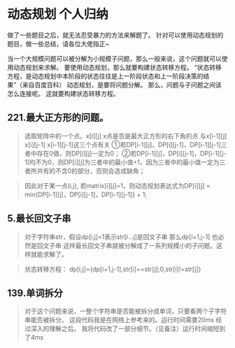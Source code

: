 # 动态规划 个人归纳

做了一些题目之后，就无法忍受暴力的方法来解题了。
针对可以使用动态规划的题目，做一些总结，请各位大佬指正~


当一个大规模问题可以被分解为小规模子问题，那么一般来说，这个问题就可以使用动态规划来求解。
要使用动态规划，那么就要构建状态转移方程。
“状态转移方程，是动态规划中本阶段的状态往往是上一阶段状态和上一阶段决策的结果”（来自百度百科）
动态规划，是要将问题分解。
那么，问题与子问题之间该怎么连接呢。
这就要构建状态转移方程。


## 221.最大正方形的问题。
>选取矩阵中的一个点。x[i][j]
>x点是否是最大正方形的右下角的点 与x[i-1][j] x[i][j-1] x[i-1][j-1]这三个点有关
>①若DP[i-1][j]，DP[i][j-1]，DP[i-1][j-1]三者中存在0值，则DP[i][j]一定为0；
>②若DP[i-1][j]，DP[i][j-1]，DP[i-1][j-1]均不为0，则DP[i][j]为三者中的最小值+1，因为三者中的最小值一定为三者所共有的不含0的部分，否则会造成缺角；


>因此对于某一点(i,j), 若matrix[i][j]=1，则动态规划表达式为DP[i][j] = min{DP[i-1][j]，DP[i][j-1]，DP[i-1][j-1]} + 1;

## 5.最长回文子串
>对于字符串str，假设dp[i,j]=1表示str[i...j]是回文子串
>那么dp[i+1,j-1] 也必然是回文子串
>这样最长回文子串就被分解成了一系列规模小的子问题。这样就能求解了。	

>状态转移方程： dp[i,j]={dp[i+1,j-1],str[i]==str[j];0,str[i]!=str[j]}
								
								
## 139.单词拆分
>对于这个问题来说，一整个字符串是否能被拆分成单词，只要看两个子字符串能否被拆分。
>这段代码我是在网络上参考来的。运行时间需要20ms
>经过深入的理解之后。
>我将代码改了一部分细节。（见备注）运行时间缩短到了4ms
